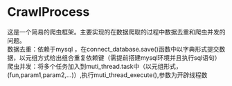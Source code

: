 # CrawlProcess
这是一个简易的爬虫框架。主要实现的在数据爬取的过程中数据去重和爬虫并发的问题。<br>
数据去重：依赖于mysql ，在connect_database.save()函数中以字典形式提交数据，以元组方式给出组合重复依赖键（需提前搭建mysql环境并且执行sql语句）<br>
爬虫并发：将多个任务加入到muti_thread.task中（以元组形式，(fun,param1,param2,...)）,执行muti_thread_execute(),参数为开辟线程数 <br>
